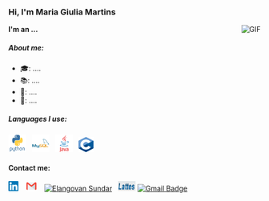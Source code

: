 ### Hi, I'm Maria Giulia Martins



**I'm an ...**
 <img align="right" alt="GIF" src="https://media.giphy.com/media/lK2X88olY7PLy6Mhtc/giphy.gif" />
 ##### About me:
- 🎓: ....
- :books:: ....
- :speech_balloon:: ....
- :test_tube:: ....

##### Languages I use:
<p align="left">
<img src="https://raw.githubusercontent.com/devicons/devicon/master/icons/python/python-original-wordmark.svg" alt="python" width="35" height="35"/> &nbsp;
<img src="https://raw.githubusercontent.com/devicons/devicon/master/icons/mysql/mysql-original-wordmark.svg" alt="mysql" width="35" height="35" /> &nbsp;
<img src="https://raw.githubusercontent.com/devicons/devicon/master/icons/java/java-original-wordmark.svg" alt="java" width="35" height="35" /> &nbsp;
<img src="https://github.com/MariaGiuliaMartins/MariaGiuliaMartins/blob/main/C.png" alt="java" width="30" height="30" /> 
</p>

#### Contact me:

<a href="https://www.linkedin.com/in/maria-giulia-martins/"><img src="https://github.com/chandan-reddy-k/chandan-reddy-k/blob/master/assets/linkedin.svg" width="20px" alt="LinkedIn"></a>&nbsp; &nbsp;
<a href="mailto:mgmfacul@gmail.com"><img src="https://github.com/chandan-reddy-k/chandan-reddy-k/blob/master/assets/gmail.svg" width="20px" alt="mail"></a>&nbsp; &nbsp;
<a href="https://github.com/MariaGiuliaMartins" target="_blank"><img src="https://cdn.jsdelivr.net/npm/simple-icons@3.0.1/icons/github.svg" alt="Elangovan Sundar" height="20" width="20" /></a>&nbsp;&nbsp;
<a href="http://lattes.cnpq.br/3483783208416872" target="_blank"><img src="https://github.com/MariaGiuliaMartins/MariaGiuliaMartins/blob/main/lattes.png" alt="Elangovan Sundar" height="20" width="35" /></a>
[![Gmail Badge](https://img.shields.io/badge/-mgmfacul@gmail.com-c14438?style=flat-square&logo=Gmail&logoColor=white&link=mailto:mgmfacul@gmail.com)](mailto:mgmfacul@gmail.com)
